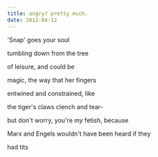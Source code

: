 ```yaml
---
title: angry? pretty much.
date: 2012-04-12
---
```


'Snap' goes your soul

tumbling down from the tree

of leisure, and could be

magic, the way that her fingers

entwined and constrained, like

the tiger's claws clench and tear-

but don't worry, you're *my* fetish, because

Marx and Engels wouldn't have been heard if they

had tits
